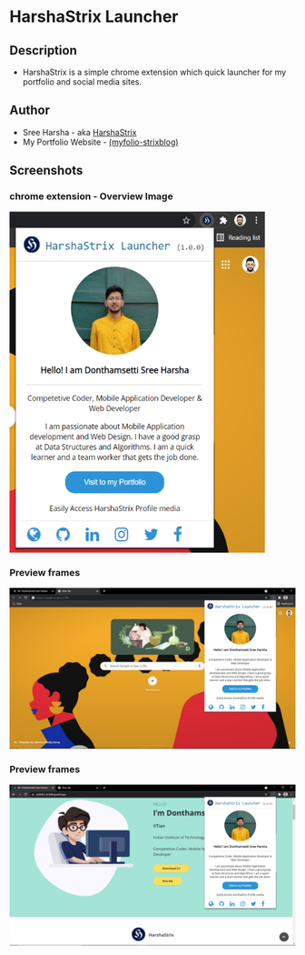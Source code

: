 # HarshaStrix Launcher
## Description
* HarshaStrix is a simple chrome extension which quick launcher for my portfolio and social media sites.

## Author
* Sree Harsha - aka [HarshaStrix][website]
* My Portfolio Website - [(myfolio-strixblog)][website]

[website]: https://myfolio-strixblog.web.app/

## Screenshots
### chrome extension - Overview Image
<img src="strix-launcher/images/2.png" width="450" height="600">

### Preview frames
<img src="strix-launcher/images/1.png">

### Preview frames
<img src="strix-launcher/images/3.png">
